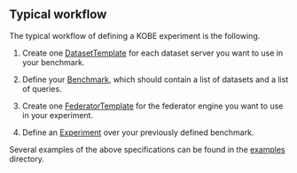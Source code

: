 
## Typical workflow

The typical workflow of defining a KOBE experiment is the following.

1. Create one [DatasetTemplate](operator/docs/api.md#datasettemplate) for each
   dataset server you want to use in your benchmark.

2. Define your [Benchmark](operator/docs/api.md#benchmark), which should contain
   a list of datasets and a list of queries.

3. Create one [FederatorTemplate](operator/docs/api.md#federatortemplate) for
   the federator engine you want to use in your experiment. 

4. Define an [Experiment](operator/docs/api.md#experiment) over your previously
   defined benchmark.

Several examples of the above specifications can be found in the
[examples](examples/) directory.
